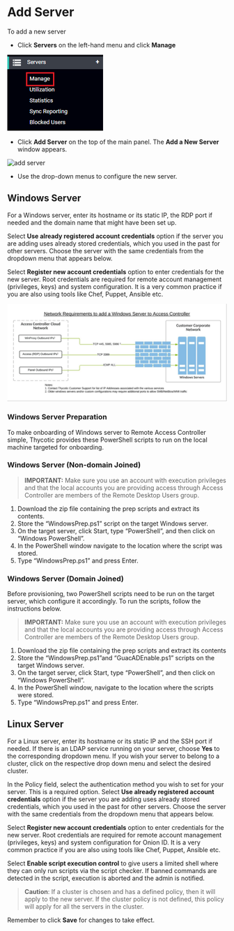 [title]: # (Add Servers)
[tags]: # (thycotic access control)
[priority]: # (7)

# Add Server

To add a new server

* Click **Servers** on the left-hand menu and click **Manage**

![servers](images/servers-nav.png "Servers Nav")

* Click __Add Server__ on the top of the main panel. The **Add a New Server** window appears.

![add server](../admin/servers/images/add-server.png "Add a Server")

* Use the drop-down menus to configure the new server.

## Windows Server

For a Windows server, enter its hostname or its static IP, the RDP port if needed and the domain name that might have been set up.

Select __Use already registered account credentials__ option if the server you are adding uses already stored credentials, which you used in the past for other servers. Choose the server with the same credentials from the dropdown menu that appears below.

Select __Register new account credentials__ option to enter credentials for the new server. Root credentials are required for remote account management (privileges, keys) and system configuration. It is a very common practice if you are also using tools like Chef, Puppet, Ansible etc.

![networkreqs](images/ac-network-req.png "windows server")

### Windows Server Preparation

To make onboarding of Windows server to Remote Access Controller simple, Thycotic provides these PowerShell scripts to run on the local machine targeted for onboarding.

### Windows Server (Non-domain Joined)

> **IMPORTANT:** Make sure you use an account with execution privileges and that the local accounts you are providing access through Access Controller are members of the Remote Desktop Users group.

1. Download the zip file containing the prep scripts and extract its contents.
1. Store the “WindowsPrep.ps1” script on the target Windows server.
1. On the target server, click Start, type “PowerShell”, and then click on “Windows PowerShell”.
1. In the PowerShell window navigate to the location where the script was stored.
1. Type “WindowsPrep.ps1” and press Enter.

### Windows Server (Domain Joined)

Before provisioning, two PowerShell scripts need to be run on the target server, which configure it accordingly. To run the scripts, follow the instructions below.

> **IMPORTANT:** Make sure you use an account with execution privileges and that the local accounts you are providing access through Access Controller are members of the Remote Desktop Users group.

1. Download the zip file containing the prep scripts and extract its contents
1. Store the “WindowsPrep.ps1”and “GuacADEnable.ps1” scripts on the target Windows server.
1. On the target server, click Start, type “PowerShell”, and then click on “Windows PowerShell”.
1. In the PowerShell window, navigate to the location where the scripts were stored.
1. Type “WindowsPrep.ps1” and press Enter.

## Linux Server

For a Linux server, enter its hostname or its static IP and the SSH port if needed. If there is an LDAP service running on your server, choose __Yes__ to the corresponding dropdown menu. If you wish your server to belong to a cluster, click on the respective drop down menu and select the desired cluster.

In the Policy field, select the authentication method you wish to set for your server. This is a required option.
Select __Use already registered account credentials__ option if the server you are adding uses already stored credentials, which you used in the past for other servers. Choose the server with the same credentials from the dropdown menu that appears below.

Select __Register new account credentials__ option to enter credentials for the new server. Root credentials are required for remote account management (privileges, keys) and system configuration for Onion ID. It is a very common practice if you are also using tools like Chef, Puppet, Ansible etc.

Select __Enable script execution control__ to give users a limited shell where they can only run scripts via the script checker. If banned commands are detected in the script, execution is aborted and the admin is notified.

>**Caution**: If a cluster is chosen and has a defined policy, then it will apply to the new server. If the cluster policy is not defined, this policy will apply for all the servers in the cluster.

Remember to click __Save__ for changes to take effect.
